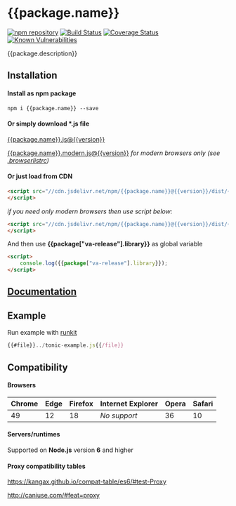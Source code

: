 # {{package.name}}

[![npm repository](https://img.shields.io/npm/v/{{package.name}}.svg)](https://www.npmjs.com/package/{{package.name}})
[![Build Status](https://travis-ci.org/{{repository.owner}}/{{repository.name}}.svg?branch=master)](https://travis-ci.org/{{repository.owner}}/{{repository.name}})
[![Coverage Status](https://img.shields.io/codecov/c/github/{{repository.owner}}/{{repository.name}}/master.svg)](https://codecov.io/gh/{{repository.owner}}/{{repository.name}})
[![Known Vulnerabilities](https://snyk.io/test/github/{{repository.owner}}/{{repository.name}}/badge.svg)](https://snyk.io/test/github/{{repository.owner}}/{{repository.name}})

{{package.description}}

## Installation

#### Install as npm package

```shell
npm i {{package.name}} --save
```

#### Or simply download \*.js file

[{{package.name}}.js@{{version}}](https://github.com/{{repository.owner}}/{{repository.name}}/releases/download/{{version}}/{{package.name}}.js)

[{{package.name}}.modern.js@{{version}}](https://github.com/{{repository.owner}}/{{repository.name}}/releases/download/{{version}}/{{package.name}}.modern.js) *for modern browsers only (see [.browserlistrc](https://github.com/{{repository.owner}}/{{repository.name}}/blob/master/.browserslistrc))*

#### Or just load from CDN

```html
<script src="//cdn.jsdelivr.net/npm/{{package.name}}@{{version}}/dist/{{package.name}}.js" integrity="{{#ssri}}../dist/{{package.name}}.js{{/ssri}}" crossorigin="anonymous">
</script>
```

*if you need only modern browsers then use script below:*

```html
<script src="//cdn.jsdelivr.net/npm/{{package.name}}@{{version}}/dist/{{package.name}}.modern.js" integrity="{{#ssri}}../dist/{{package.name}}.modern.js{{/ssri}}" crossorigin="anonymous">
</script>
```

And then use **{{package["va-release"].library}}** as global variable
```html
<script>
	console.log({{package["va-release"].library}});
</script>
```
## [Documentation](./DOCUMENTATION.md)

## Example

Run example with [runkit](https://npm.runkit.com/{{package.name}})

```js
{{#file}}../tonic-example.js{{/file}}
```

## Compatibility

#### Browsers

| Chrome | Edge | Firefox | Internet Explorer | Opera | Safari |
| ------ | ---- | ------- | ----------------- | ----- | ------ |
| 49     | 12   | 18      | *No support*      | 36    | 10     |

#### Servers/runtimes

Supported on **Node.js** version **6** and higher

#### Proxy compatibility tables

https://kangax.github.io/compat-table/es6/#test-Proxy

http://caniuse.com/#feat=proxy
